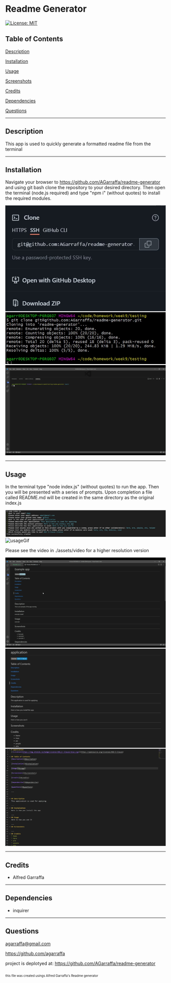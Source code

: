 # Readme Generator
[![License: MIT](https://img.shields.io/badge/License-MIT-yellow.svg)](https://opensource.org/licenses/MIT)

## Table of Contents
[Description](#description)

[Installation](#installation)

[Usage](#usage)

[Screenshots](#screenshots)

[Credits](#credits)

[Dependencies](#dependencies)

[Questions](#questions)

---


## Description
This app is used to quickly generate a formatted readme file from the terminal
                
---     
## Installation
Navigate your browser to https://github.com/AGarraffa/readme-generator and using git bash clone the repository to your desired directory. Then open the terminal (node.js required) and type "npm i" (without quotes) to install the required modules. 

![clone](./assets/images/clone.jpg)
![gitclone](./assets/images/gitclone.jpg)
![npmi](./assets/images/npmi.gif)

---
## Usage
In the terminal type "node index.js" (without quotes) to run the app. Then you will be presented with a series of prompts. Upon completion a file called README.md will be created in the same directory as the original index.js

![terminalExample](./assets/images/terminal.jpg)
![usageGif](./assets/images/usage.gif)

Please see the video in ./assets/video for a higher resolution version

![readme1](./assets/images/readme.gif)
![readme2](./assets/images/readme_preview.jpg)
![readme3](./assets/images/readme_markdown.jpg)
    

---
## Credits
* Alfred Garraffa

---
## Dependencies
* inquirer 


---
## Questions
agarraffa@gmail.com

https://github.com/agarraffa

project is deplotyed at: https://github.com/AGarraffa/readme-generator

        
        
<sub><sub>this file was created usings Alfred Garraffa's Readme generator</sup></sub>
